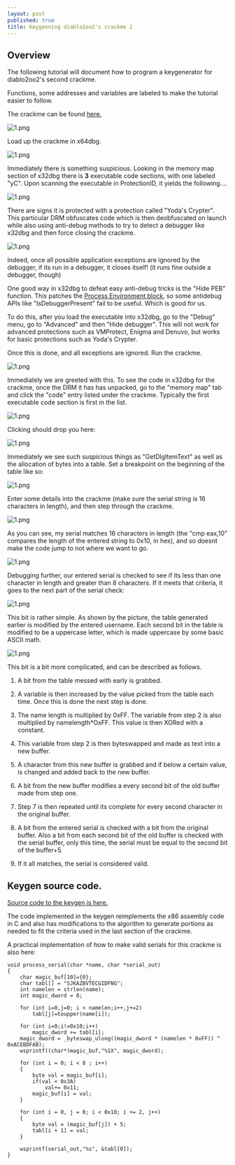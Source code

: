 ```yaml
---
layout: post
published: true
title: Keygenning diablo2oo2's crackme 2
---
```

## Overview

The following tutorial will document how to program a keygenerator for diablo2oo2's
second crackme.

Functions, some addresses and variables are labeled to make the tutorial easier to follow.

The crackme can be found [here.](https://github.com/mudlord/crackme_solutions/blob/master/crackmes/d2k2_crackme2.zip)

![1.png]({{site.baseurl}}/images/crackme2/1.PNG)

Load up the crackme in x64dbg.

![1.png]({{site.baseurl}}/images/crackme2/2.PNG)

Immediately there is something suspicious. Looking in the memory map section of x32dbg there is **3** executable code sections, with one labeled "yC". Upon scanning the executable in ProtectionID, it yields the following....

![1.png]({{site.baseurl}}/images/crackme2/3.PNG)

There are signs it is protected with a protection called "Yoda's Crypter". This particular DRM obfuscates code which is then deobfuscated on launch while also using anti-debug methods to try to detect a debugger like x32dbg and then force closing the crackme.

![1.png]({{site.baseurl}}/images/crackme2/4.PNG)

Indeed, once all possible application exceptions are ignored by the debugger, if its run in a debugger, it closes itself! (it runs fine outside a debugger, though)

One good way in x32dbg to defeat easy anti-debug tricks is the "Hide PEB" function. This patches the [Process Environment block](https://ntopcode.wordpress.com/2018/02/26/anatomy-of-the-process-environment-block-peb-windows-internals/), so some antidebug APIs like "IsDebuggerPresent" fail to be useful. Which is good for us.

To do this, after you load the executable into x32dbg, go to the "Debug" menu, go to "Advanced" and then "Hide debugger". This will not work for advanced protections such as VMProtect, Enigma and Denuvo, but works for basic protections such as Yoda's Crypter.

Once this is done, and all exceptions are ignored. Run the crackme.

![1.png]({{site.baseurl}}/images/crackme2/5.PNG)

Immediately we are greeted with this. To see the code in x32dbg for the crackme, once the DRM it has has unpacked, go to the "memory map" tab and click the "code" entry listed under the crackme. Typically the first executable code section is first in the list.

![1.png]({{site.baseurl}}/images/crackme2/6.PNG)

Clicking should drop you here:

![1.png]({{site.baseurl}}/images/crackme2/7.PNG)

Immediately we see such suspicious things as "GetDlgItemText" as well as the allocation of bytes into a table. Set a breakpoint on the beginning of the table like so:

![1.png]({{site.baseurl}}/images/crackme2/8.PNG)

Enter some details into the crackme (make sure the serial string is 16 characters in length), and then step through the crackme.

![1.png]({{site.baseurl}}/images/crackme2/9.PNG)

As you can see, my serial matches 16 characters in length (the "cmp eax,10" compares the length of the entered string to 0x10, in hex), and so doesnt make the code jump to not where we want to go.

![1.png]({{site.baseurl}}/images/crackme2/10.PNG)

Debugging further, our entered serial is checked to see if its less than one character in length and greater than 8 characters. If it meets that criteria, it goes to the next part of the serial check:

![1.png]({{site.baseurl}}/images/crackme2/11.PNG)

This bit is rather simple. As shown by the picture, the table generated earlier is modified by the entered username. Each second bit in the table is modified to be a uppercase letter, which is made uppercase by some basic ASCII math.

![1.png]({{site.baseurl}}/images/crackme2/12.PNG)

This bit is a bit more complicated, and can be described as follows.

1) A bit from the table messed with early is grabbed.

2) A variable is then increased by the value picked from the table each time. Once this is done the next step is done.

3) The name length is multiplied by 0xFF. The variable from step 2 is also multiplied by namelength*OxFF. This value is then XORed with a constant.


4) This variable from step 2 is then byteswapped and made as text into a new buffer.

6) A character from this new buffer is grabbed and if below a certain value, is changed and added back to the new buffer.

7) A bit from the new buffer modifies a every second bit of the old buffer made from step one.

8) Step 7 is then repeated until its complete for every second character in the original buffer.

9) A bit from the entered serial is checked with a bit from the original buffer. Also a bit from each second bit of the old buffer is checked with the serial buffer, only this time, the serial must be equal to the second bit of the buffer+5.

10) If it all matches, the serial is considered valid.

## Keygen source code.

[Source code to the keygen is here.](https://github.com/mudlord/crackme_solutions/blob/master/keygenned/algo/d2k2_crackme02.c)

The code implemented in the keygen reimplements the x86 assembly code in C and also has modifications to the algorithm to generate portions as needed to fit the criteria used in the last section of the crackme.

A practical implementation of how to make valid serials for this crackme is also here:

```
void process_serial(char *name, char *serial_out)
{
	char magic_buf[10]={0};
	char tabl[] = "SJKAZBVTECGIDFNG";
	int namelen = strlen(name);
	int magic_dword = 0;

	for (int i=0,j=0; i < namelen;i++,j+=2)
		tabl[j]=toupper(name[i]);

    for (int i=0;i!=0x10;i++)
		magic_dword += tabl[i];
	magic_dword = _byteswap_ulong((magic_dword * (namelen * 0xFF)) ^ 0xACEBDFAB);
	wsprintf((char*)magic_buf,"%1X", magic_dword);

	for (int i = 0; i < 8 ; i++)
	{
		byte val = magic_buf[i];
		if(val < 0x3A)
			val+= 0x11;
		magic_buf[i] = val;	
	}

    for (int i = 0, j = 0; i < 0x10; i += 2, j++)
    {
        byte val = (magic_buf[j]) + 5;
        tabl[i + 1] = val;
    }

	wsprintf(serial_out,"%s", &tabl[0]);
}
```
